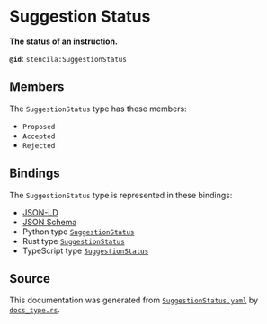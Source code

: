 # Suggestion Status

**The status of an instruction.**

**`@id`**: `stencila:SuggestionStatus`

## Members

The `SuggestionStatus` type has these members:

- `Proposed`
- `Accepted`
- `Rejected`

## Bindings

The `SuggestionStatus` type is represented in these bindings:

- [JSON-LD](https://stencila.org/SuggestionStatus.jsonld)
- [JSON Schema](https://stencila.org/SuggestionStatus.schema.json)
- Python type [`SuggestionStatus`](https://github.com/stencila/stencila/blob/main/python/python/stencila/types/suggestion_status.py)
- Rust type [`SuggestionStatus`](https://github.com/stencila/stencila/blob/main/rust/schema/src/types/suggestion_status.rs)
- TypeScript type [`SuggestionStatus`](https://github.com/stencila/stencila/blob/main/ts/src/types/SuggestionStatus.ts)

## Source

This documentation was generated from [`SuggestionStatus.yaml`](https://github.com/stencila/stencila/blob/main/schema/SuggestionStatus.yaml) by [`docs_type.rs`](https://github.com/stencila/stencila/blob/main/rust/schema-gen/src/docs_type.rs).